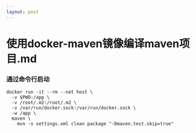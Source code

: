 ```yaml
---
layout: post
---
```



# 使用docker-maven镜像编译maven项目.md


### 通过命令行启动
```shell
docker run -it --rm --net host \
  -v $PWD:/app \
  -v /root/.m2:/root/.m2 \
  -v /var/run/docker.sock:/var/run/docker.sock \
  -w /app \
  maven \
    mvn -s settings.xml clean package "-Dmaven.test.skip=true"

```
